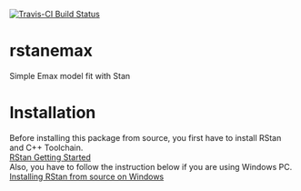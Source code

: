 [![Travis-CI Build Status](https://travis-ci.org/yoshidk6/rstanemax.svg?branch=master)](https://travis-ci.org/yoshidk6/rstanemax)


# rstanemax
Simple Emax model fit with Stan

# Installation
Before installing this package from source, you first have to install RStan and C++ Toolchain.  
[RStan Getting Started](https://github.com/stan-dev/rstan/wiki/RStan-Getting-Started)  
Also, you have to follow the instruction below if you are using Windows PC.  
[Installing RStan from source on Windows](https://github.com/stan-dev/rstan/wiki/Installing-RStan-from-source-on-Windows)  

